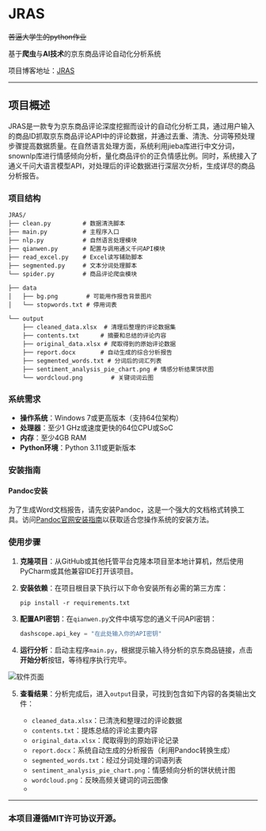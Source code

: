 # JRAS
~~苦逼大学生的python作业~~

基于**爬虫**与**AI技术**的京东商品评论自动化分析系统

项目博客地址：[JRAS](https://xaviermc.top/?p=43)

****

## 项目概述

JRAS是一款专为京东商品评论深度挖掘而设计的自动化分析工具，通过用户输入的商品ID抓取京东商品评论API中的评论数据，并通过去重、清洗、分词等预处理步骤提高数据质量。在自然语言处理方面，系统利用jieba库进行中文分词，snownlp库进行情感倾向分析，量化商品评价的正负情感比例。同时，系统接入了通义千问大语言模型API，对处理后的评论数据进行深层次分析，生成详尽的商品分析报告。

### 项目结构

```plaintext
JRAS/
├── clean.py         # 数据清洗脚本
├── main.py          # 主程序入口
├── nlp.py           # 自然语言处理模块
├── qianwen.py       # 配置与调用通义千问API模块
├── read_excel.py    # Excel读写辅助脚本
├── segmented.py     # 文本分词处理脚本
└── spider.py        # 商品评论爬虫模块

├── data
│   ├── bg.png        # 可能用作报告背景图片
│   └── stopwords.txt # 停用词表

└── output
    ├── cleaned_data.xlsx  # 清理后整理的评论数据集
    ├── contents.txt      # 摘要和总结的评论内容
    ├── original_data.xlsx # 爬取得到的原始评论数据
    ├── report.docx       # 自动生成的综合分析报告
    ├── segmented_words.txt # 分词后的词汇列表
    ├── sentiment_analysis_pie_chart.png # 情感分析结果饼状图
    └── wordcloud.png        # 关键词词云图
```

### 系统需求

- **操作系统**：Windows 7或更高版本（支持64位架构）
- **处理器**：至少1 GHz或速度更快的64位CPU或SoC
- **内存**：至少4GB RAM
- **Python环境**：Python 3.11或更新版本

### 安装指南

#### Pandoc安装

为了生成Word文档报告，请先安装Pandoc，这是一个强大的文档格式转换工具。访问[Pandoc官网安装指南](https://pandoc.org/installing.html)以获取适合您操作系统的安装方法。

### 使用步骤

1. **克隆项目**：从GitHub或其他托管平台克隆本项目至本地计算机，然后使用PyCharm或其他兼容IDE打开该项目。

2. **安装依赖**：在项目根目录下执行以下命令安装所有必需的第三方库：
   ```shell
   pip install -r requirements.txt
   ```

3. **配置API密钥**：在`qianwen.py`文件中填写您的通义千问API密钥：
   ```python
   dashscope.api_key = "在此处输入你的API密钥"
   ```
4. **运行分析**：启动主程序`main.py`，根据提示输入待分析的京东商品链接，点击**开始分析**按钮，等待程序执行完毕。

![软件页面](https://i.072333.xyz/file/9ad0fa06251562efa158b.png)

5. **查看结果**：分析完成后，进入`output`目录，可找到包含如下内容的各类输出文件：

   - `cleaned_data.xlsx`：已清洗和整理过的评论数据
   - `contents.txt`：提炼总结的评论主要内容
   - `original_data.xlsx`：爬取得到的原始评论记录
   - `report.docx`：系统自动生成的分析报告（利用Pandoc转换生成）
   - `segmented_words.txt`：经过分词处理的词语列表
   - `sentiment_analysis_pie_chart.png`：情感倾向分析的饼状统计图
   - `wordcloud.png`：反映高频关键词的词云图像
   - 
****
### 本项目遵循MIT许可协议开源。